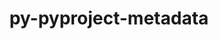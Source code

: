 ---
title: "py-pyproject-metadata"
layout: cache
categories: [package, develop]
meta: {"compilers": ["none"], "num_specs": 291, "num_specs_by_stack": {"data-vis-sdk": 10, "e4s": 50, "e4s-neoverse-v2": 30, "e4s-oneapi": 24, "e4s-rocm-external": 10, "hep": 13, "ml-darwin-aarch64-mps": 44, "ml-linux-aarch64-cpu": 50, "ml-linux-aarch64-cuda": 48, "ml-linux-x86_64-cpu": 50, "ml-linux-x86_64-cuda": 50, "ml-linux-x86_64-rocm": 39, "radiuss": 10, "root": 291, "tutorial": 10}, "oss": ["sequoia", "ubuntu18.04", "ubuntu20.04", "ubuntu22.04", "ubuntu24.04"], "platforms": ["darwin", "linux"], "stacks": ["data-vis-sdk", "e4s", "e4s-neoverse-v2", "e4s-oneapi", "e4s-rocm-external", "hep", "ml-darwin-aarch64-mps", "ml-linux-aarch64-cpu", "ml-linux-aarch64-cuda", "ml-linux-x86_64-cpu", "ml-linux-x86_64-cuda", "ml-linux-x86_64-rocm", "radiuss", "root", "tutorial"], "targets": ["aarch64", "neoverse_v2", "x86_64_v3"], "versions": ["0.7.1", "0.9.1"]}
spec_details: [{"compiler": "none", "hash": "24n4zqi56kbj3nzfc6rolxwhye2yg4vs", "os": "ubuntu24.04", "platform": "linux", "size": "-", "stacks": ["ml-linux-aarch64-cpu", "ml-linux-aarch64-cuda", "root"], "target": "aarch64", "variants": ["build_system=python_pip"], "versions": ["0.9.1"]}, {"compiler": "none", "hash": "25gs7stc7u6lkcsyz47l75fsziybh2zq", "os": "ubuntu22.04", "platform": "linux", "size": "-", "stacks": ["root", "tutorial"], "target": "x86_64_v3", "variants": ["build_system=python_pip"], "versions": ["0.7.1"]}, {"compiler": "none", "hash": "2a36jik7pniivvhuif7dwp3yykuksegx", "os": "sequoia", "platform": "darwin", "size": "-", "stacks": ["ml-darwin-aarch64-mps", "root"], "target": "aarch64", "variants": ["build_system=python_pip"], "versions": ["0.7.1"]}, {"compiler": "none", "hash": "2atk6oeqlg2bgvf753fj6qwldkd53s37", "os": "ubuntu22.04", "platform": "linux", "size": "-", "stacks": ["root", "tutorial"], "target": "x86_64_v3", "variants": ["build_system=python_pip"], "versions": ["0.9.1"]}, {"compiler": "none", "hash": "2b4lpsu2gmwnhclavly3oqauqq4zi2ge", "os": "ubuntu22.04", "platform": "linux", "size": "-", "stacks": ["e4s", "e4s-rocm-external", "root"], "target": "x86_64_v3", "variants": ["build_system=python_pip"], "versions": ["0.9.1"]}, {"compiler": "none", "hash": "2cf76kd4jirvzsotkzz3rqbpso27xrid", "os": "sequoia", "platform": "darwin", "size": "-", "stacks": ["ml-darwin-aarch64-mps", "root"], "target": "aarch64", "variants": ["build_system=python_pip"], "versions": ["0.9.1"]}, {"compiler": "none", "hash": "2e2jzhyhmtbp7gygkjlt7n5uj43loqr5", "os": "sequoia", "platform": "darwin", "size": "-", "stacks": ["ml-darwin-aarch64-mps", "root"], "target": "aarch64", "variants": ["build_system=python_pip"], "versions": ["0.9.1"]}, {"compiler": "none", "hash": "2id27vdrveyxttbtxnq4zkd3qchv3jno", "os": "ubuntu22.04", "platform": "linux", "size": "-", "stacks": ["e4s", "root"], "target": "x86_64_v3", "variants": ["build_system=python_pip"], "versions": ["0.7.1"]}, {"compiler": "none", "hash": "2lv4uaxwgbe3ikpo53kpmhn7fdig3o4c", "os": "ubuntu24.04", "platform": "linux", "size": "-", "stacks": ["ml-linux-x86_64-cpu", "ml-linux-x86_64-cuda", "ml-linux-x86_64-rocm", "root"], "target": "x86_64_v3", "variants": ["build_system=python_pip"], "versions": ["0.7.1"]}, {"compiler": "none", "hash": "2qfqigru2u63kspbb2outbvncjwxvpht", "os": "ubuntu20.04", "platform": "linux", "size": "-", "stacks": ["data-vis-sdk", "root"], "target": "x86_64_v3", "variants": ["build_system=python_pip"], "versions": ["0.9.1"]}, {"compiler": "none", "hash": "2soliif33mx4q5j6dwcj2dqqhuyytnac", "os": "ubuntu24.04", "platform": "linux", "size": "-", "stacks": ["ml-linux-x86_64-cpu", "ml-linux-x86_64-cuda", "root"], "target": "x86_64_v3", "variants": ["build_system=python_pip"], "versions": ["0.7.1"]}, {"compiler": "none", "hash": "2u7frnuhkyherdqco66bbnnfaq466h2o", "os": "ubuntu22.04", "platform": "linux", "size": "-", "stacks": ["e4s-oneapi", "root"], "target": "x86_64_v3", "variants": ["build_system=python_pip"], "versions": ["0.7.1"]}, {"compiler": "none", "hash": "2utjwtkqq7bmendrexmd33xaa46oqezn", "os": "ubuntu22.04", "platform": "linux", "size": "-", "stacks": ["hep", "root"], "target": "x86_64_v3", "variants": ["build_system=python_pip"], "versions": ["0.7.1"]}, {"compiler": "none", "hash": "2y5mvvk75mmujvistfvbbf3dar3pyw4t", "os": "ubuntu22.04", "platform": "linux", "size": "-", "stacks": ["e4s-neoverse-v2", "root"], "target": "neoverse_v2", "variants": ["build_system=python_pip"], "versions": ["0.9.1"]}, {"compiler": "none", "hash": "2zcfy2ipxyccwmcb2d6v4p2jrbduyweh", "os": "ubuntu22.04", "platform": "linux", "size": "-", "stacks": ["e4s-neoverse-v2", "root"], "target": "neoverse_v2", "variants": ["build_system=python_pip"], "versions": ["0.7.1"]}, {"compiler": "none", "hash": "3akfgu3hrqb2g7cwddbgx2un7y2d2k3p", "os": "ubuntu22.04", "platform": "linux", "size": "-", "stacks": ["e4s", "root"], "target": "x86_64_v3", "variants": ["build_system=python_pip"], "versions": ["0.7.1"]}, {"compiler": "none", "hash": "3gegghbutb7cngleb6v5btlo4fxm4jhw", "os": "sequoia", "platform": "darwin", "size": "-", "stacks": ["ml-darwin-aarch64-mps", "root"], "target": "aarch64", "variants": ["build_system=python_pip"], "versions": ["0.7.1"]}, {"compiler": "none", "hash": "3ih6dnsqb7adfobozijqnmflldamcye7", "os": "sequoia", "platform": "darwin", "size": "-", "stacks": ["ml-darwin-aarch64-mps", "root"], "target": "aarch64", "variants": ["build_system=python_pip"], "versions": ["0.9.1"]}, {"compiler": "none", "hash": "3xduhnkcs5denlba5dwexrmj35sc6aeg", "os": "ubuntu24.04", "platform": "linux", "size": "-", "stacks": ["ml-linux-x86_64-cpu", "ml-linux-x86_64-cuda", "root"], "target": "x86_64_v3", "variants": ["build_system=python_pip"], "versions": ["0.9.1"]}, {"compiler": "none", "hash": "3xliv54tu42ji6zx54tv3zvwslvqrw7m", "os": "ubuntu22.04", "platform": "linux", "size": "-", "stacks": ["e4s", "root"], "target": "x86_64_v3", "variants": ["build_system=python_pip"], "versions": ["0.7.1"]}, {"compiler": "none", "hash": "3y75bvzodl7tw5aly5nu2kutrdvyuksm", "os": "ubuntu22.04", "platform": "linux", "size": "-", "stacks": ["e4s", "root"], "target": "x86_64_v3", "variants": ["build_system=python_pip"], "versions": ["0.7.1"]}, {"compiler": "none", "hash": "3zdvldygvi5tg7nzd33vpfel6eqkn7b2", "os": "ubuntu24.04", "platform": "linux", "size": "-", "stacks": ["ml-linux-aarch64-cpu", "ml-linux-aarch64-cuda", "root"], "target": "aarch64", "variants": ["build_system=python_pip"], "versions": ["0.7.1"]}, {"compiler": "none", "hash": "4aw4eo2pfke47caxjeikiczmih2ijxlx", "os": "ubuntu20.04", "platform": "linux", "size": "-", "stacks": ["data-vis-sdk", "root"], "target": "x86_64_v3", "variants": ["build_system=python_pip"], "versions": ["0.7.1"]}, {"compiler": "none", "hash": "4ctjyl43a7uzbbka5qnkpebdxuahdfvw", "os": "ubuntu18.04", "platform": "linux", "size": "-", "stacks": ["radiuss", "root"], "target": "x86_64_v3", "variants": ["build_system=python_pip"], "versions": ["0.9.1"]}, {"compiler": "none", "hash": "4d66yhou52jqunofzopk7tf5buvtv45j", "os": "ubuntu22.04", "platform": "linux", "size": "-", "stacks": ["e4s", "root"], "target": "x86_64_v3", "variants": ["build_system=python_pip"], "versions": ["0.9.1"]}, {"compiler": "none", "hash": "4dbu4ipxhurgo5m4fj5l74khrl55cmn3", "os": "ubuntu24.04", "platform": "linux", "size": "-", "stacks": ["ml-linux-aarch64-cpu", "ml-linux-aarch64-cuda", "root"], "target": "aarch64", "variants": ["build_system=python_pip"], "versions": ["0.7.1"]}, {"compiler": "none", "hash": "4l6zwdobnslwk47nukd4t7j6ax4dkx5z", "os": "ubuntu24.04", "platform": "linux", "size": "-", "stacks": ["ml-linux-x86_64-cpu", "ml-linux-x86_64-cuda", "ml-linux-x86_64-rocm", "root"], "target": "x86_64_v3", "variants": ["build_system=python_pip"], "versions": ["0.9.1"]}, {"compiler": "none", "hash": "4o6tulgropjm2zrujruv2nugtinetexj", "os": "sequoia", "platform": "darwin", "size": "-", "stacks": ["ml-darwin-aarch64-mps", "root"], "target": "aarch64", "variants": ["build_system=python_pip"], "versions": ["0.7.1"]}, {"compiler": "none", "hash": "4x4kufstd5ldksu73tehxfjoaprhcapz", "os": "ubuntu20.04", "platform": "linux", "size": "-", "stacks": ["data-vis-sdk", "root"], "target": "x86_64_v3", "variants": ["build_system=python_pip"], "versions": ["0.9.1"]}, {"compiler": "none", "hash": "55q4mwwbxeq6lvfizt4jnnsh6ua7dkew", "os": "ubuntu18.04", "platform": "linux", "size": "-", "stacks": ["radiuss", "root"], "target": "x86_64_v3", "variants": ["build_system=python_pip"], "versions": ["0.7.1"]}, {"compiler": "none", "hash": "5bsid4lpa43mo5ppleeidkvjulm6wkvd", "os": "ubuntu24.04", "platform": "linux", "size": "-", "stacks": ["ml-linux-aarch64-cpu", "ml-linux-aarch64-cuda", "root"], "target": "aarch64", "variants": ["build_system=python_pip"], "versions": ["0.7.1"]}, {"compiler": "none", "hash": "5dk6acdaornpexmvslwedgcyridqm4ib", "os": "sequoia", "platform": "darwin", "size": "-", "stacks": ["ml-darwin-aarch64-mps", "root"], "target": "aarch64", "variants": ["build_system=python_pip"], "versions": ["0.7.1"]}, {"compiler": "none", "hash": "5f3ctl3optgghva6sc23zvaylhia6b44", "os": "ubuntu22.04", "platform": "linux", "size": "-", "stacks": ["e4s-neoverse-v2", "root"], "target": "neoverse_v2", "variants": ["build_system=python_pip"], "versions": ["0.9.1"]}, {"compiler": "none", "hash": "5ip3zxlcdpapfyol3z4lcdm7cuu4yo7o", "os": "ubuntu24.04", "platform": "linux", "size": "-", "stacks": ["ml-linux-aarch64-cpu", "ml-linux-aarch64-cuda", "root"], "target": "aarch64", "variants": ["build_system=python_pip"], "versions": ["0.9.1"]}, {"compiler": "none", "hash": "5lgdqalaujvtci5sm26m4uheixn3fm3w", "os": "sequoia", "platform": "darwin", "size": "-", "stacks": ["ml-darwin-aarch64-mps", "root"], "target": "aarch64", "variants": ["build_system=python_pip"], "versions": ["0.9.1"]}, {"compiler": "none", "hash": "5opoybhusvvk2jqb74wskiqf6ua34pfo", "os": "ubuntu24.04", "platform": "linux", "size": "-", "stacks": ["ml-linux-aarch64-cpu", "ml-linux-aarch64-cuda", "root"], "target": "aarch64", "variants": ["build_system=python_pip"], "versions": ["0.7.1"]}, {"compiler": "none", "hash": "5uxhhpdmerp2trvbvm6wmzcqk5gsom4t", "os": "sequoia", "platform": "darwin", "size": "-", "stacks": ["ml-darwin-aarch64-mps", "root"], "target": "aarch64", "variants": ["build_system=python_pip"], "versions": ["0.9.1"]}, {"compiler": "none", "hash": "5vikqu4nnswlm3y4gcz2n7xuzcyty3j4", "os": "ubuntu20.04", "platform": "linux", "size": "-", "stacks": ["data-vis-sdk", "root"], "target": "x86_64_v3", "variants": ["build_system=python_pip"], "versions": ["0.7.1"]}, {"compiler": "none", "hash": "667pcgrzszvguyodxml6nifxgfbqkcpl", "os": "ubuntu24.04", "platform": "linux", "size": "-", "stacks": ["ml-linux-x86_64-cpu", "ml-linux-x86_64-cuda", "root"], "target": "x86_64_v3", "variants": ["build_system=python_pip"], "versions": ["0.9.1"]}, {"compiler": "none", "hash": "676qufg6b4xkof6cvqmbhw7er7aagftg", "os": "ubuntu22.04", "platform": "linux", "size": "-", "stacks": ["e4s-oneapi", "root"], "target": "x86_64_v3", "variants": ["build_system=python_pip"], "versions": ["0.9.1"]}, {"compiler": "none", "hash": "6b77boh3vuvtxi3ifyri4r4qhnuypw6v", "os": "ubuntu22.04", "platform": "linux", "size": "-", "stacks": ["e4s-oneapi", "root"], "target": "x86_64_v3", "variants": ["build_system=python_pip"], "versions": ["0.9.1"]}, {"compiler": "none", "hash": "6g4whfmjnassfbgl6jvmvrtzp7m25tq7", "os": "ubuntu22.04", "platform": "linux", "size": "-", "stacks": ["hep", "root"], "target": "x86_64_v3", "variants": ["build_system=python_pip"], "versions": ["0.9.1"]}, {"compiler": "none", "hash": "6np43rvonm3tdme2iyohqia6wsa6gvfw", "os": "ubuntu20.04", "platform": "linux", "size": "-", "stacks": ["data-vis-sdk", "root"], "target": "x86_64_v3", "variants": ["build_system=python_pip"], "versions": ["0.7.1"]}, {"compiler": "none", "hash": "6oliiklehk32u6xfl5sq3rqqdw6nwb4y", "os": "ubuntu22.04", "platform": "linux", "size": "-", "stacks": ["e4s-oneapi", "root"], "target": "x86_64_v3", "variants": ["build_system=python_pip"], "versions": ["0.9.1"]}, {"compiler": "none", "hash": "6qhjhrohvlhrrbl4lt5jrqvpdaczbc5e", "os": "ubuntu22.04", "platform": "linux", "size": "-", "stacks": ["e4s-neoverse-v2", "root"], "target": "neoverse_v2", "variants": ["build_system=python_pip"], "versions": ["0.7.1"]}, {"compiler": "none", "hash": "6rsbgbbjztfwksfarkfylhkxmk3nk3td", "os": "ubuntu22.04", "platform": "linux", "size": "-", "stacks": ["root", "tutorial"], "target": "x86_64_v3", "variants": ["build_system=python_pip"], "versions": ["0.9.1"]}, {"compiler": "none", "hash": "6t6oqg4z32vomrs2zdzovy2g3qrbgmjv", "os": "sequoia", "platform": "darwin", "size": "-", "stacks": ["ml-darwin-aarch64-mps", "root"], "target": "aarch64", "variants": ["build_system=python_pip"], "versions": ["0.9.1"]}, {"compiler": "none", "hash": "74ztqojwxdsk5khxsyiidwi2lfzedvuy", "os": "ubuntu22.04", "platform": "linux", "size": "-", "stacks": ["e4s-neoverse-v2", "root"], "target": "neoverse_v2", "variants": ["build_system=python_pip"], "versions": ["0.9.1"]}, {"compiler": "none", "hash": "7amq4zv5lisrlacj342g32hsnjm7w5vu", "os": "ubuntu22.04", "platform": "linux", "size": "-", "stacks": ["e4s-oneapi", "root"], "target": "x86_64_v3", "variants": ["build_system=python_pip"], "versions": ["0.9.1"]}, {"compiler": "none", "hash": "7d2hfdel6s4cwwognr3yp6nqneaqqk2k", "os": "ubuntu24.04", "platform": "linux", "size": "-", "stacks": ["ml-linux-x86_64-cpu", "ml-linux-x86_64-cuda", "root"], "target": "x86_64_v3", "variants": ["build_system=python_pip"], "versions": ["0.7.1"]}, {"compiler": "none", "hash": "7mm3t4oium5igfbmnyy22jtc7hspf6gl", "os": "ubuntu22.04", "platform": "linux", "size": "-", "stacks": ["e4s-oneapi", "root"], "target": "x86_64_v3", "variants": ["build_system=python_pip"], "versions": ["0.7.1"]}, {"compiler": "none", "hash": "7qd2ymkn6mttmuhgsrgdt6chqcka7ff3", "os": "ubuntu22.04", "platform": "linux", "size": "-", "stacks": ["e4s", "root"], "target": "x86_64_v3", "variants": ["build_system=python_pip"], "versions": ["0.7.1"]}, {"compiler": "none", "hash": "7twxrsii7mcdlbb5kstrze7eeza56pd3", "os": "sequoia", "platform": "darwin", "size": "-", "stacks": ["ml-darwin-aarch64-mps", "root"], "target": "aarch64", "variants": ["build_system=python_pip"], "versions": ["0.9.1"]}, {"compiler": "none", "hash": "7wbcpnfcdav4kl3xbvdywkhh47ypmalq", "os": "sequoia", "platform": "darwin", "size": "-", "stacks": ["ml-darwin-aarch64-mps", "root"], "target": "aarch64", "variants": ["build_system=python_pip"], "versions": ["0.7.1"]}, {"compiler": "none", "hash": "7zejq6nyolalzslrpjkiy7575hb47azm", "os": "ubuntu22.04", "platform": "linux", "size": "-", "stacks": ["e4s-neoverse-v2", "root"], "target": "neoverse_v2", "variants": ["build_system=python_pip"], "versions": ["0.9.1"]}, {"compiler": "none", "hash": "a2nm54avxwsy3bohk7dh5zzncrr3axo4", "os": "sequoia", "platform": "darwin", "size": "-", "stacks": ["ml-darwin-aarch64-mps", "root"], "target": "aarch64", "variants": ["build_system=python_pip"], "versions": ["0.7.1"]}, {"compiler": "none", "hash": "ae63zvknr3itzk6f4jft4spxk26wumdx", "os": "ubuntu24.04", "platform": "linux", "size": "-", "stacks": ["ml-linux-x86_64-cpu", "ml-linux-x86_64-cuda", "ml-linux-x86_64-rocm", "root"], "target": "x86_64_v3", "variants": ["build_system=python_pip"], "versions": ["0.7.1"]}, {"compiler": "none", "hash": "ag56oeqrho54thio5dcrsrmfzj42tcwh", "os": "ubuntu22.04", "platform": "linux", "size": "-", "stacks": ["hep", "root"], "target": "x86_64_v3", "variants": ["build_system=python_pip"], "versions": ["0.9.1"]}, {"compiler": "none", "hash": "ag6mrr5ahzgckl5xilrnaegctzlh5i54", "os": "ubuntu22.04", "platform": "linux", "size": "-", "stacks": ["e4s", "root"], "target": "x86_64_v3", "variants": ["build_system=python_pip"], "versions": ["0.9.1"]}, {"compiler": "none", "hash": "ai7vfz4why46qhhlzezwobxmdx7bmgq4", "os": "ubuntu24.04", "platform": "linux", "size": "-", "stacks": ["ml-linux-aarch64-cpu", "ml-linux-aarch64-cuda", "root"], "target": "aarch64", "variants": ["build_system=python_pip"], "versions": ["0.9.1"]}, {"compiler": "none", "hash": "an42pehxqhu2tg6phnawe6sn3xsa46k2", "os": "ubuntu24.04", "platform": "linux", "size": "-", "stacks": ["ml-linux-x86_64-cpu", "ml-linux-x86_64-cuda", "ml-linux-x86_64-rocm", "root"], "target": "x86_64_v3", "variants": ["build_system=python_pip"], "versions": ["0.9.1"]}, {"compiler": "none", "hash": "bcnnxxzdwgbt2fkpx7ydg3w54elua4ag", "os": "ubuntu22.04", "platform": "linux", "size": "-", "stacks": ["e4s", "e4s-rocm-external", "root"], "target": "x86_64_v3", "variants": ["build_system=python_pip"], "versions": ["0.7.1"]}, {"compiler": "none", "hash": "bddy7xknfx2obqulprvfpmltehplnqgw", "os": "ubuntu22.04", "platform": "linux", "size": "-", "stacks": ["e4s-oneapi", "root"], "target": "x86_64_v3", "variants": ["build_system=python_pip"], "versions": ["0.7.1"]}, {"compiler": "none", "hash": "bedvlxk76ewqugnblbklp3p7ygz2i2uh", "os": "ubuntu22.04", "platform": "linux", "size": "-", "stacks": ["e4s-oneapi", "root"], "target": "x86_64_v3", "variants": ["build_system=python_pip"], "versions": ["0.9.1"]}, {"compiler": "none", "hash": "bijxkcoy6qtpkt3uxa764wsszxhmytpx", "os": "ubuntu22.04", "platform": "linux", "size": "-", "stacks": ["root", "tutorial"], "target": "x86_64_v3", "variants": ["build_system=python_pip"], "versions": ["0.9.1"]}, {"compiler": "none", "hash": "bnyofwwqyyiabj4glx6mbmof65yvw4wb", "os": "ubuntu22.04", "platform": "linux", "size": "-", "stacks": ["e4s-oneapi", "root"], "target": "x86_64_v3", "variants": ["build_system=python_pip"], "versions": ["0.9.1"]}, {"compiler": "none", "hash": "bpr4sb5ft2fobpowmlg47zvbrbco3bp7", "os": "sequoia", "platform": "darwin", "size": "-", "stacks": ["ml-darwin-aarch64-mps", "root"], "target": "aarch64", "variants": ["build_system=python_pip"], "versions": ["0.9.1"]}, {"compiler": "none", "hash": "but7p2s25h5zlbwmzxmy7afzrl524ntz", "os": "ubuntu24.04", "platform": "linux", "size": "-", "stacks": ["ml-linux-x86_64-cpu", "ml-linux-x86_64-cuda", "ml-linux-x86_64-rocm", "root"], "target": "x86_64_v3", "variants": ["build_system=python_pip"], "versions": ["0.9.1"]}, {"compiler": "none", "hash": "bz2ebxl2gp7q4smpdirlfjhf3s65e732", "os": "ubuntu24.04", "platform": "linux", "size": "-", "stacks": ["ml-linux-x86_64-cpu", "ml-linux-x86_64-cuda", "ml-linux-x86_64-rocm", "root"], "target": "x86_64_v3", "variants": ["build_system=python_pip"], "versions": ["0.9.1"]}, {"compiler": "none", "hash": "c3vdph7kn4vvwecuominet3m27fzqhgb", "os": "ubuntu22.04", "platform": "linux", "size": "-", "stacks": ["hep", "root"], "target": "x86_64_v3", "variants": ["build_system=python_pip"], "versions": ["0.7.1"]}, {"compiler": "none", "hash": "ceql52ftweisaoeekbit7jgjsa6m5hdi", "os": "ubuntu22.04", "platform": "linux", "size": "-", "stacks": ["e4s-oneapi", "root"], "target": "x86_64_v3", "variants": ["build_system=python_pip"], "versions": ["0.7.1"]}, {"compiler": "none", "hash": "cgnw66q4jeo2mwi7grptqzm5p5uo75bv", "os": "ubuntu24.04", "platform": "linux", "size": "-", "stacks": ["ml-linux-x86_64-cpu", "ml-linux-x86_64-cuda", "root"], "target": "x86_64_v3", "variants": ["build_system=python_pip"], "versions": ["0.9.1"]}, {"compiler": "none", "hash": "cigtvmdzwl3umqvatovvpoqkcnkwmafk", "os": "ubuntu22.04", "platform": "linux", "size": "-", "stacks": ["e4s", "root"], "target": "x86_64_v3", "variants": ["build_system=python_pip"], "versions": ["0.9.1"]}, {"compiler": "none", "hash": "cik4ql73x2srbosggyep4ippynxqrau5", "os": "ubuntu22.04", "platform": "linux", "size": "-", "stacks": ["e4s-neoverse-v2", "root"], "target": "neoverse_v2", "variants": ["build_system=python_pip"], "versions": ["0.7.1"]}, {"compiler": "none", "hash": "cldbhlibjqam4jv3stubxw3ya3ldssz3", "os": "ubuntu24.04", "platform": "linux", "size": "-", "stacks": ["ml-linux-aarch64-cpu", "ml-linux-aarch64-cuda", "root"], "target": "aarch64", "variants": ["build_system=python_pip"], "versions": ["0.7.1"]}, {"compiler": "none", "hash": "crlnll5jot52ovgmw7xybvpkz2j3iqak", "os": "ubuntu22.04", "platform": "linux", "size": "-", "stacks": ["e4s", "root"], "target": "x86_64_v3", "variants": ["build_system=python_pip"], "versions": ["0.9.1"]}, {"compiler": "none", "hash": "cycr3ycxia3hjj544esdjlxpzg5oj74v", "os": "ubuntu24.04", "platform": "linux", "size": "-", "stacks": ["ml-linux-x86_64-rocm", "root"], "target": "x86_64_v3", "variants": ["build_system=python_pip"], "versions": ["0.7.1"]}, {"compiler": "none", "hash": "d3k7l3o4ong25ftahjg3aiotlxdh2rl2", "os": "sequoia", "platform": "darwin", "size": "-", "stacks": ["ml-darwin-aarch64-mps", "root"], "target": "aarch64", "variants": ["build_system=python_pip"], "versions": ["0.9.1"]}, {"compiler": "none", "hash": "d7dhlswrd5wkfrc2jrfm5r3eqbrlpdcw", "os": "ubuntu22.04", "platform": "linux", "size": "-", "stacks": ["e4s", "root"], "target": "x86_64_v3", "variants": ["build_system=python_pip"], "versions": ["0.7.1"]}, {"compiler": "none", "hash": "ddhcce2mfnpotsw74pz6k6ruotxmohnd", "os": "ubuntu24.04", "platform": "linux", "size": "-", "stacks": ["ml-linux-aarch64-cpu", "ml-linux-aarch64-cuda", "root"], "target": "aarch64", "variants": ["build_system=python_pip"], "versions": ["0.9.1"]}, {"compiler": "none", "hash": "depwzp2mhwutiydlzrf65r6odwyaqflb", "os": "ubuntu24.04", "platform": "linux", "size": "-", "stacks": ["ml-linux-aarch64-cpu", "ml-linux-aarch64-cuda", "root"], "target": "aarch64", "variants": ["build_system=python_pip"], "versions": ["0.9.1"]}, {"compiler": "none", "hash": "derzmggalq2jhrqrbnymm3imx4eu5s73", "os": "ubuntu22.04", "platform": "linux", "size": "-", "stacks": ["hep", "root"], "target": "x86_64_v3", "variants": ["build_system=python_pip"], "versions": ["0.9.1"]}, {"compiler": "none", "hash": "dgxi6ziwcw2ifaxiw7garnqsmpl4fxfb", "os": "ubuntu20.04", "platform": "linux", "size": "-", "stacks": ["data-vis-sdk", "root"], "target": "x86_64_v3", "variants": ["build_system=python_pip"], "versions": ["0.7.1"]}, {"compiler": "none", "hash": "dlg2zpfercyn4rjklquyp7ouuzqd5b4w", "os": "ubuntu24.04", "platform": "linux", "size": "-", "stacks": ["ml-linux-x86_64-cpu", "ml-linux-x86_64-cuda", "ml-linux-x86_64-rocm", "root"], "target": "x86_64_v3", "variants": ["build_system=python_pip"], "versions": ["0.7.1"]}, {"compiler": "none", "hash": "dok6lzruoxjcwrudcr335fqkmigo5s4w", "os": "sequoia", "platform": "darwin", "size": "-", "stacks": ["ml-darwin-aarch64-mps", "root"], "target": "aarch64", "variants": ["build_system=python_pip"], "versions": ["0.7.1"]}, {"compiler": "none", "hash": "doqfu47kbulkjfdn42qzzdh7r7a67kee", "os": "ubuntu22.04", "platform": "linux", "size": "-", "stacks": ["e4s", "root"], "target": "x86_64_v3", "variants": ["build_system=python_pip"], "versions": ["0.7.1"]}, {"compiler": "none", "hash": "dpbu3jyybyx7zfadhlwephlgvms4bk55", "os": "ubuntu24.04", "platform": "linux", "size": "-", "stacks": ["ml-linux-x86_64-cpu", "ml-linux-x86_64-cuda", "ml-linux-x86_64-rocm", "root"], "target": "x86_64_v3", "variants": ["build_system=python_pip"], "versions": ["0.7.1"]}, {"compiler": "none", "hash": "dvvwedaaxoykajjn3sdlu7y7xm4zlspv", "os": "ubuntu22.04", "platform": "linux", "size": "-", "stacks": ["e4s-oneapi", "root"], "target": "x86_64_v3", "variants": ["build_system=python_pip"], "versions": ["0.9.1"]}, {"compiler": "none", "hash": "dwxkjmp4dsysemjcnytflgdb6y4jgd26", "os": "ubuntu22.04", "platform": "linux", "size": "-", "stacks": ["e4s-oneapi", "root"], "target": "x86_64_v3", "variants": ["build_system=python_pip"], "versions": ["0.9.1"]}, {"compiler": "none", "hash": "dxgxsi2d7ogywp3lnfas3bctk46rnyqh", "os": "ubuntu24.04", "platform": "linux", "size": "-", "stacks": ["ml-linux-aarch64-cpu", "ml-linux-aarch64-cuda", "root"], "target": "aarch64", "variants": ["build_system=python_pip"], "versions": ["0.7.1"]}, {"compiler": "none", "hash": "dyutaev4t7uv7rz6sj3pectyoyefnmmo", "os": "ubuntu24.04", "platform": "linux", "size": "-", "stacks": ["ml-linux-aarch64-cpu", "ml-linux-aarch64-cuda", "root"], "target": "aarch64", "variants": ["build_system=python_pip"], "versions": ["0.7.1"]}, {"compiler": "none", "hash": "e4mqghpku5ahna27nqpwzzmwuwieiubm", "os": "ubuntu22.04", "platform": "linux", "size": "-", "stacks": ["e4s-neoverse-v2", "root"], "target": "neoverse_v2", "variants": ["build_system=python_pip"], "versions": ["0.9.1"]}, {"compiler": "none", "hash": "eepvwidizsde2obkw5yiixlvk3ulx5iz", "os": "ubuntu22.04", "platform": "linux", "size": "-", "stacks": ["root", "tutorial"], "target": "x86_64_v3", "variants": ["build_system=python_pip"], "versions": ["0.7.1"]}, {"compiler": "none", "hash": "eer27x2gyhkwo36jusxgtc4hdeaemfak", "os": "ubuntu22.04", "platform": "linux", "size": "-", "stacks": ["e4s", "root"], "target": "x86_64_v3", "variants": ["build_system=python_pip"], "versions": ["0.7.1"]}, {"compiler": "none", "hash": "egbgfiuuqze7edohchzq5reargh6lghd", "os": "ubuntu24.04", "platform": "linux", "size": "-", "stacks": ["ml-linux-aarch64-cpu", "ml-linux-aarch64-cuda", "root"], "target": "aarch64", "variants": ["build_system=python_pip"], "versions": ["0.9.1"]}, {"compiler": "none", "hash": "ejwo3wzk4sbosw7gzp2cwskb6jvxnig5", "os": "ubuntu22.04", "platform": "linux", "size": "-", "stacks": ["e4s", "root"], "target": "x86_64_v3", "variants": ["build_system=python_pip"], "versions": ["0.9.1"]}, {"compiler": "none", "hash": "emsdcvmut4jczcf3d6l6e3oon2g65sez", "os": "ubuntu22.04", "platform": "linux", "size": "-", "stacks": ["e4s-neoverse-v2", "root"], "target": "neoverse_v2", "variants": ["build_system=python_pip"], "versions": ["0.9.1"]}, {"compiler": "none", "hash": "epl3rb5hnbcicridvsmmaidqjqg5auoi", "os": "ubuntu22.04", "platform": "linux", "size": "-", "stacks": ["e4s", "e4s-rocm-external", "root"], "target": "x86_64_v3", "variants": ["build_system=python_pip"], "versions": ["0.9.1"]}, {"compiler": "none", "hash": "eyvwpunqg4kfpqclgztp2ni7k47qhowq", "os": "ubuntu22.04", "platform": "linux", "size": "-", "stacks": ["e4s", "root"], "target": "x86_64_v3", "variants": ["build_system=python_pip"], "versions": ["0.9.1"]}, {"compiler": "none", "hash": "f2mq5mhi2if3l4do7z7xdfzspplg4nql", "os": "ubuntu22.04", "platform": "linux", "size": "-", "stacks": ["e4s-neoverse-v2", "root"], "target": "neoverse_v2", "variants": ["build_system=python_pip"], "versions": ["0.9.1"]}, {"compiler": "none", "hash": "f46kuzk2njrxloyipoy624pkfrgzuioy", "os": "ubuntu24.04", "platform": "linux", "size": "-", "stacks": ["ml-linux-x86_64-cpu", "ml-linux-x86_64-cuda", "ml-linux-x86_64-rocm", "root"], "target": "x86_64_v3", "variants": ["build_system=python_pip"], "versions": ["0.9.1"]}, {"compiler": "none", "hash": "f63a5ws46ppusvicbaxejys7tqchluhx", "os": "ubuntu24.04", "platform": "linux", "size": "-", "stacks": ["ml-linux-aarch64-cpu", "ml-linux-aarch64-cuda", "root"], "target": "aarch64", "variants": ["build_system=python_pip"], "versions": ["0.9.1"]}, {"compiler": "none", "hash": "fbyxfwv7wp4f7dmx4wttumlv2twsjzf4", "os": "ubuntu24.04", "platform": "linux", "size": "-", "stacks": ["ml-linux-aarch64-cpu", "ml-linux-aarch64-cuda", "root"], "target": "aarch64", "variants": ["build_system=python_pip"], "versions": ["0.7.1"]}, {"compiler": "none", "hash": "fhbk22xtcko75iirk527hhmb2y6ufdap", "os": "ubuntu18.04", "platform": "linux", "size": "-", "stacks": ["radiuss", "root"], "target": "x86_64_v3", "variants": ["build_system=python_pip"], "versions": ["0.7.1"]}, {"compiler": "none", "hash": "fmidejqqo3ertbqwhqmkoj55ja5uqpis", "os": "ubuntu22.04", "platform": "linux", "size": "-", "stacks": ["e4s-neoverse-v2", "root"], "target": "neoverse_v2", "variants": ["build_system=python_pip"], "versions": ["0.9.1"]}, {"compiler": "none", "hash": "fswcwnsywfri3j3dabc2rb2eeat26oep", "os": "ubuntu22.04", "platform": "linux", "size": "-", "stacks": ["hep", "root"], "target": "x86_64_v3", "variants": ["build_system=python_pip"], "versions": ["0.7.1"]}, {"compiler": "none", "hash": "gdcytwxrqsf2ffkw3b3r3zzfgqwqwll3", "os": "sequoia", "platform": "darwin", "size": "-", "stacks": ["ml-darwin-aarch64-mps", "root"], "target": "aarch64", "variants": ["build_system=python_pip"], "versions": ["0.9.1"]}, {"compiler": "none", "hash": "gibpgneqieemxeeq2p3a2hi36ogfxhdf", "os": "ubuntu24.04", "platform": "linux", "size": "-", "stacks": ["ml-linux-x86_64-cpu", "ml-linux-x86_64-cuda", "root"], "target": "x86_64_v3", "variants": ["build_system=python_pip"], "versions": ["0.9.1"]}, {"compiler": "none", "hash": "givnatuezrjkbzt6l2rnjd7odl4efsao", "os": "ubuntu22.04", "platform": "linux", "size": "-", "stacks": ["e4s", "root"], "target": "x86_64_v3", "variants": ["build_system=python_pip"], "versions": ["0.7.1"]}, {"compiler": "none", "hash": "gj7dos5fejg7k422s272tzn4twa3og27", "os": "sequoia", "platform": "darwin", "size": "-", "stacks": ["ml-darwin-aarch64-mps", "root"], "target": "aarch64", "variants": ["build_system=python_pip"], "versions": ["0.9.1"]}, {"compiler": "none", "hash": "gpzvmag4ajroihsbijakiijudfsos6ok", "os": "ubuntu22.04", "platform": "linux", "size": "-", "stacks": ["e4s", "e4s-rocm-external", "root"], "target": "x86_64_v3", "variants": ["build_system=python_pip"], "versions": ["0.9.1"]}, {"compiler": "none", "hash": "hbw5isvt3m4eeso5ffesh2jksuvyuhl7", "os": "sequoia", "platform": "darwin", "size": "-", "stacks": ["ml-darwin-aarch64-mps", "root"], "target": "aarch64", "variants": ["build_system=python_pip"], "versions": ["0.9.1"]}, {"compiler": "none", "hash": "hdsf2ruqq5rsaw6a7eraejnenexyhknm", "os": "ubuntu24.04", "platform": "linux", "size": "-", "stacks": ["ml-linux-aarch64-cpu", "ml-linux-aarch64-cuda", "root"], "target": "aarch64", "variants": ["build_system=python_pip"], "versions": ["0.9.1"]}, {"compiler": "none", "hash": "hkusi5mxhz4mpmlox4i63udr4keza7k5", "os": "ubuntu22.04", "platform": "linux", "size": "-", "stacks": ["e4s", "root"], "target": "x86_64_v3", "variants": ["build_system=python_pip"], "versions": ["0.7.1"]}, {"compiler": "none", "hash": "hlvktjspirt3wuwi4i7nqd625iqjjvc5", "os": "ubuntu24.04", "platform": "linux", "size": "-", "stacks": ["ml-linux-x86_64-cpu", "ml-linux-x86_64-cuda", "ml-linux-x86_64-rocm", "root"], "target": "x86_64_v3", "variants": ["build_system=python_pip"], "versions": ["0.7.1"]}, {"compiler": "none", "hash": "hn7xabrft5mpilo4p5ote75j5wzn4enj", "os": "sequoia", "platform": "darwin", "size": "-", "stacks": ["ml-darwin-aarch64-mps", "root"], "target": "aarch64", "variants": ["build_system=python_pip"], "versions": ["0.7.1"]}, {"compiler": "none", "hash": "hprspdypx7qzxxgmhvbdtckc7ypnlqvx", "os": "ubuntu22.04", "platform": "linux", "size": "-", "stacks": ["e4s", "e4s-rocm-external", "root"], "target": "x86_64_v3", "variants": ["build_system=python_pip"], "versions": ["0.7.1"]}, {"compiler": "none", "hash": "hvbqtol5dqdkiypajvlepxjnwinpbqen", "os": "ubuntu22.04", "platform": "linux", "size": "-", "stacks": ["e4s-neoverse-v2", "root"], "target": "neoverse_v2", "variants": ["build_system=python_pip"], "versions": ["0.7.1"]}, {"compiler": "none", "hash": "hvxfcqbfqllwfbjoz24jmcyny7x5wfxu", "os": "ubuntu22.04", "platform": "linux", "size": "-", "stacks": ["e4s-oneapi", "root"], "target": "x86_64_v3", "variants": ["build_system=python_pip"], "versions": ["0.9.1"]}, {"compiler": "none", "hash": "i7bqdngz7kfbrwwwt7aavytybw6nbrxo", "os": "ubuntu24.04", "platform": "linux", "size": "-", "stacks": ["ml-linux-x86_64-cpu", "ml-linux-x86_64-cuda", "root"], "target": "x86_64_v3", "variants": ["build_system=python_pip"], "versions": ["0.9.1"]}, {"compiler": "none", "hash": "ihuuglds5tsrjn2tmabnvya2uonsxq3j", "os": "sequoia", "platform": "darwin", "size": "-", "stacks": ["ml-darwin-aarch64-mps", "root"], "target": "aarch64", "variants": ["build_system=python_pip"], "versions": ["0.7.1"]}, {"compiler": "none", "hash": "ik6wgxew6n3axsdwmky5fti4g6znkvyz", "os": "ubuntu24.04", "platform": "linux", "size": "-", "stacks": ["ml-linux-x86_64-cpu", "ml-linux-x86_64-cuda", "ml-linux-x86_64-rocm", "root"], "target": "x86_64_v3", "variants": ["build_system=python_pip"], "versions": ["0.9.1"]}, {"compiler": "none", "hash": "ikq6jkifa63woluzra43c25uc3hsebnc", "os": "ubuntu22.04", "platform": "linux", "size": "-", "stacks": ["e4s-neoverse-v2", "root"], "target": "neoverse_v2", "variants": ["build_system=python_pip"], "versions": ["0.9.1"]}, {"compiler": "none", "hash": "ildmevgprwwj46arjifniai7sfz6qy5u", "os": "ubuntu22.04", "platform": "linux", "size": "-", "stacks": ["e4s-oneapi", "root"], "target": "x86_64_v3", "variants": ["build_system=python_pip"], "versions": ["0.9.1"]}, {"compiler": "none", "hash": "io5dhew3e3tmfytvoorbisgdamkiivw7", "os": "ubuntu24.04", "platform": "linux", "size": "-", "stacks": ["ml-linux-aarch64-cpu", "ml-linux-aarch64-cuda", "root"], "target": "aarch64", "variants": ["build_system=python_pip"], "versions": ["0.9.1"]}, {"compiler": "none", "hash": "iogq5rrkytnq3dpiykmovuyvkqaiqvzp", "os": "ubuntu24.04", "platform": "linux", "size": "-", "stacks": ["ml-linux-aarch64-cpu", "ml-linux-aarch64-cuda", "root"], "target": "aarch64", "variants": ["build_system=python_pip"], "versions": ["0.9.1"]}, {"compiler": "none", "hash": "ip4q24n2iammzk6vyxxcn5busc7dnmzj", "os": "ubuntu22.04", "platform": "linux", "size": "-", "stacks": ["e4s-oneapi", "root"], "target": "x86_64_v3", "variants": ["build_system=python_pip"], "versions": ["0.7.1"]}, {"compiler": "none", "hash": "irfl3te7gx72hudxqfoxi5wrbeneyzps", "os": "ubuntu24.04", "platform": "linux", "size": "-", "stacks": ["ml-linux-x86_64-cpu", "ml-linux-x86_64-cuda", "ml-linux-x86_64-rocm", "root"], "target": "x86_64_v3", "variants": ["build_system=python_pip"], "versions": ["0.7.1"]}, {"compiler": "none", "hash": "iuji2dukfadidl2zdzy5z4m6mv522a6y", "os": "ubuntu22.04", "platform": "linux", "size": "-", "stacks": ["e4s-neoverse-v2", "root"], "target": "neoverse_v2", "variants": ["build_system=python_pip"], "versions": ["0.9.1"]}, {"compiler": "none", "hash": "j3tzhj2inxwsmk57v7gnu7lkopytoneb", "os": "ubuntu24.04", "platform": "linux", "size": "-", "stacks": ["ml-linux-x86_64-cpu", "ml-linux-x86_64-cuda", "ml-linux-x86_64-rocm", "root"], "target": "x86_64_v3", "variants": ["build_system=python_pip"], "versions": ["0.7.1"]}, {"compiler": "none", "hash": "j522zxpmjssqe5ohawswy4xoj5g6ocqc", "os": "ubuntu22.04", "platform": "linux", "size": "-", "stacks": ["e4s-oneapi", "root"], "target": "x86_64_v3", "variants": ["build_system=python_pip"], "versions": ["0.9.1"]}, {"compiler": "none", "hash": "j6lctja6xa6pdaokulo6774jy2owpoqu", "os": "sequoia", "platform": "darwin", "size": "-", "stacks": ["ml-darwin-aarch64-mps", "root"], "target": "aarch64", "variants": ["build_system=python_pip"], "versions": ["0.7.1"]}, {"compiler": "none", "hash": "j7o2ydvtkh6nyn6vm6atzut2uzrxex2o", "os": "ubuntu24.04", "platform": "linux", "size": "-", "stacks": ["ml-linux-x86_64-cpu", "ml-linux-x86_64-cuda", "ml-linux-x86_64-rocm", "root"], "target": "x86_64_v3", "variants": ["build_system=python_pip"], "versions": ["0.9.1"]}, {"compiler": "none", "hash": "jbg6dp2leqpzt53igpwrfwz47oml5pcn", "os": "ubuntu24.04", "platform": "linux", "size": "-", "stacks": ["ml-linux-x86_64-cpu", "ml-linux-x86_64-cuda", "ml-linux-x86_64-rocm", "root"], "target": "x86_64_v3", "variants": ["build_system=python_pip"], "versions": ["0.9.1"]}, {"compiler": "none", "hash": "jjqfe7epgmi2htthdgynowzolvbtlnqa", "os": "ubuntu24.04", "platform": "linux", "size": "-", "stacks": ["ml-linux-x86_64-cpu", "ml-linux-x86_64-cuda", "root"], "target": "x86_64_v3", "variants": ["build_system=python_pip"], "versions": ["0.9.1"]}, {"compiler": "none", "hash": "jqm33pdufzti7zs4qdyamyrhhobqdssn", "os": "ubuntu24.04", "platform": "linux", "size": "-", "stacks": ["ml-linux-aarch64-cpu", "ml-linux-aarch64-cuda", "root"], "target": "aarch64", "variants": ["build_system=python_pip"], "versions": ["0.7.1"]}, {"compiler": "none", "hash": "jrpdkwsr3ypcm3243scqtyfxqeyrmkyz", "os": "ubuntu20.04", "platform": "linux", "size": "-", "stacks": ["data-vis-sdk", "root"], "target": "x86_64_v3", "variants": ["build_system=python_pip"], "versions": ["0.9.1"]}, {"compiler": "none", "hash": "jw5daergnsuuw4e4sxvwqd7jam3y73gs", "os": "ubuntu22.04", "platform": "linux", "size": "-", "stacks": ["e4s-oneapi", "root"], "target": "x86_64_v3", "variants": ["build_system=python_pip"], "versions": ["0.7.1"]}, {"compiler": "none", "hash": "jx5lvqslvftzbjlg2tw5dc6bqpvvcz4b", "os": "ubuntu24.04", "platform": "linux", "size": "-", "stacks": ["ml-linux-x86_64-cpu", "ml-linux-x86_64-cuda", "ml-linux-x86_64-rocm", "root"], "target": "x86_64_v3", "variants": ["build_system=python_pip"], "versions": ["0.7.1"]}, {"compiler": "none", "hash": "k5uv3knawbjyotpkwtr77ueycpx762e5", "os": "ubuntu24.04", "platform": "linux", "size": "-", "stacks": ["ml-linux-x86_64-cpu", "ml-linux-x86_64-cuda", "ml-linux-x86_64-rocm", "root"], "target": "x86_64_v3", "variants": ["build_system=python_pip"], "versions": ["0.7.1"]}, {"compiler": "none", "hash": "kmxoqw5x6ip3kfio2d5omk7dispuxqg5", "os": "ubuntu24.04", "platform": "linux", "size": "-", "stacks": ["ml-linux-aarch64-cpu", "ml-linux-aarch64-cuda", "root"], "target": "aarch64", "variants": ["build_system=python_pip"], "versions": ["0.7.1"]}, {"compiler": "none", "hash": "kngyh4fr5eh353vbs5y5lx3r7ooe2trd", "os": "ubuntu22.04", "platform": "linux", "size": "-", "stacks": ["e4s", "root"], "target": "x86_64_v3", "variants": ["build_system=python_pip"], "versions": ["0.9.1"]}, {"compiler": "none", "hash": "ksoyg65gczyvr7yoorn32jtonnm3zdx7", "os": "ubuntu22.04", "platform": "linux", "size": "-", "stacks": ["e4s", "root"], "target": "x86_64_v3", "variants": ["build_system=python_pip"], "versions": ["0.9.1"]}, {"compiler": "none", "hash": "ktw57vsryb7baatalqhlfudqgoxo6gxw", "os": "ubuntu24.04", "platform": "linux", "size": "-", "stacks": ["ml-linux-aarch64-cpu", "ml-linux-aarch64-cuda", "root"], "target": "aarch64", "variants": ["build_system=python_pip"], "versions": ["0.9.1"]}, {"compiler": "none", "hash": "kxknd5qj3obtgwhhqpwhxkgnotoju6rj", "os": "ubuntu22.04", "platform": "linux", "size": "-", "stacks": ["e4s-oneapi", "root"], "target": "x86_64_v3", "variants": ["build_system=python_pip"], "versions": ["0.7.1"]}, {"compiler": "none", "hash": "kys4hh3nl5czgw4eflvllxogdzmnnfgs", "os": "ubuntu22.04", "platform": "linux", "size": "-", "stacks": ["e4s-oneapi", "root"], "target": "x86_64_v3", "variants": ["build_system=python_pip"], "versions": ["0.7.1"]}, {"compiler": "none", "hash": "kzetkrdivtcdhkawc75fubph65jdlvx5", "os": "ubuntu24.04", "platform": "linux", "size": "-", "stacks": ["ml-linux-aarch64-cpu", "ml-linux-aarch64-cuda", "root"], "target": "aarch64", "variants": ["build_system=python_pip"], "versions": ["0.7.1"]}, {"compiler": "none", "hash": "l2hacgjvggu25xh5vco2hop5pvcssvhv", "os": "sequoia", "platform": "darwin", "size": "-", "stacks": ["ml-darwin-aarch64-mps", "root"], "target": "aarch64", "variants": ["build_system=python_pip"], "versions": ["0.7.1"]}, {"compiler": "none", "hash": "l3i26s4iu424nct5hgattn2kobz3rges", "os": "ubuntu22.04", "platform": "linux", "size": "-", "stacks": ["e4s-neoverse-v2", "root"], "target": "neoverse_v2", "variants": ["build_system=python_pip"], "versions": ["0.9.1"]}, {"compiler": "none", "hash": "l5rmu4fixwnmxln3bvi5op22sap3wwrg", "os": "ubuntu22.04", "platform": "linux", "size": "-", "stacks": ["e4s", "root"], "target": "x86_64_v3", "variants": ["build_system=python_pip"], "versions": ["0.9.1"]}, {"compiler": "none", "hash": "la77gqvuqcerpzerzlu7wmtsnmx65uc5", "os": "ubuntu24.04", "platform": "linux", "size": "-", "stacks": ["ml-linux-x86_64-cpu", "ml-linux-x86_64-cuda", "ml-linux-x86_64-rocm", "root"], "target": "x86_64_v3", "variants": ["build_system=python_pip"], "versions": ["0.9.1"]}, {"compiler": "none", "hash": "lawljgmbjyvrzcliqpaomiq5zsxuxqvw", "os": "ubuntu22.04", "platform": "linux", "size": "-", "stacks": ["e4s", "root"], "target": "x86_64_v3", "variants": ["build_system=python_pip"], "versions": ["0.7.1"]}, {"compiler": "none", "hash": "ldche3uv2r3anl6lrp3kfe5cdcnhi6ib", "os": "ubuntu24.04", "platform": "linux", "size": "-", "stacks": ["ml-linux-aarch64-cpu", "ml-linux-aarch64-cuda", "root"], "target": "aarch64", "variants": ["build_system=python_pip"], "versions": ["0.9.1"]}, {"compiler": "none", "hash": "lfjqgfdadz5azcqr26nznbrbkdvtriug", "os": "sequoia", "platform": "darwin", "size": "-", "stacks": ["ml-darwin-aarch64-mps", "root"], "target": "aarch64", "variants": ["build_system=python_pip"], "versions": ["0.9.1"]}, {"compiler": "none", "hash": "lobhk2jbm4paqhc7ykusg3e6ntcsgx2y", "os": "ubuntu24.04", "platform": "linux", "size": "-", "stacks": ["ml-linux-aarch64-cpu", "ml-linux-aarch64-cuda", "root"], "target": "aarch64", "variants": ["build_system=python_pip"], "versions": ["0.9.1"]}, {"compiler": "none", "hash": "lzjmbkcy4o5l7cuby5bqx4q7szfm6xoh", "os": "ubuntu20.04", "platform": "linux", "size": "-", "stacks": ["data-vis-sdk", "root"], "target": "x86_64_v3", "variants": ["build_system=python_pip"], "versions": ["0.9.1"]}, {"compiler": "none", "hash": "m3pnnvxhpl3bskv4ngu7o43hd4wx4v7x", "os": "ubuntu22.04", "platform": "linux", "size": "-", "stacks": ["e4s", "root"], "target": "x86_64_v3", "variants": ["build_system=python_pip"], "versions": ["0.7.1"]}, {"compiler": "none", "hash": "mb4uj2kmb5jkn2jh2nujanewtwmkbagt", "os": "ubuntu22.04", "platform": "linux", "size": "-", "stacks": ["e4s-neoverse-v2", "root"], "target": "neoverse_v2", "variants": ["build_system=python_pip"], "versions": ["0.7.1"]}, {"compiler": "none", "hash": "mbvp3ini62opcqjer35gx7w256mjnzsy", "os": "ubuntu24.04", "platform": "linux", "size": "-", "stacks": ["ml-linux-aarch64-cpu", "ml-linux-aarch64-cuda", "root"], "target": "aarch64", "variants": ["build_system=python_pip"], "versions": ["0.7.1"]}, {"compiler": "none", "hash": "mbzqee2h2vbtur5bgmiv7y3aasxqn6ye", "os": "sequoia", "platform": "darwin", "size": "-", "stacks": ["ml-darwin-aarch64-mps", "root"], "target": "aarch64", "variants": ["build_system=python_pip"], "versions": ["0.9.1"]}, {"compiler": "none", "hash": "mfhbmqfyq35xckslwciddhubitebumer", "os": "ubuntu22.04", "platform": "linux", "size": "-", "stacks": ["e4s", "root"], "target": "x86_64_v3", "variants": ["build_system=python_pip"], "versions": ["0.7.1"]}, {"compiler": "none", "hash": "mhiyybjflqlpgvic22mybmqhishyjjxm", "os": "sequoia", "platform": "darwin", "size": "-", "stacks": ["ml-darwin-aarch64-mps", "root"], "target": "aarch64", "variants": ["build_system=python_pip"], "versions": ["0.7.1"]}, {"compiler": "none", "hash": "mhv2qjxl44slbn3rjngajfm57akhkxi4", "os": "ubuntu22.04", "platform": "linux", "size": "-", "stacks": ["e4s", "e4s-rocm-external", "hep", "root"], "target": "x86_64_v3", "variants": ["build_system=python_pip"], "versions": ["0.7.1"]}, {"compiler": "none", "hash": "mklftlod7u67lm3cspdtc3funj2fwdi4", "os": "ubuntu24.04", "platform": "linux", "size": "-", "stacks": ["ml-linux-aarch64-cpu", "ml-linux-aarch64-cuda", "root"], "target": "aarch64", "variants": ["build_system=python_pip"], "versions": ["0.9.1"]}, {"compiler": "none", "hash": "mocukk6bezlnwfbm3vymifmgknnq2rlj", "os": "ubuntu22.04", "platform": "linux", "size": "-", "stacks": ["e4s-neoverse-v2", "root"], "target": "neoverse_v2", "variants": ["build_system=python_pip"], "versions": ["0.9.1"]}, {"compiler": "none", "hash": "mqdunmkqs6tcgj4kfnpvblg65ytuudck", "os": "ubuntu22.04", "platform": "linux", "size": "-", "stacks": ["e4s-neoverse-v2", "root"], "target": "neoverse_v2", "variants": ["build_system=python_pip"], "versions": ["0.9.1"]}, {"compiler": "none", "hash": "mr2lxzilnhzn52tcknpz4vp5jqmjk7jr", "os": "ubuntu22.04", "platform": "linux", "size": "-", "stacks": ["hep", "root"], "target": "x86_64_v3", "variants": ["build_system=python_pip"], "versions": ["0.7.1"]}, {"compiler": "none", "hash": "mwjrxepojgngsreur7bbkbkampjxvogc", "os": "ubuntu22.04", "platform": "linux", "size": "-", "stacks": ["e4s", "root"], "target": "x86_64_v3", "variants": ["build_system=python_pip"], "versions": ["0.7.1"]}, {"compiler": "none", "hash": "myslu75kop5auiernwnw7zbsdxrtkd2b", "os": "ubuntu24.04", "platform": "linux", "size": "-", "stacks": ["ml-linux-aarch64-cpu", "ml-linux-aarch64-cuda", "root"], "target": "aarch64", "variants": ["build_system=python_pip"], "versions": ["0.9.1"]}, {"compiler": "none", "hash": "n56rwbgy5q6jqyuwnnpvjtwauza7wc3e", "os": "ubuntu22.04", "platform": "linux", "size": "-", "stacks": ["e4s", "root"], "target": "x86_64_v3", "variants": ["build_system=python_pip"], "versions": ["0.7.1"]}, {"compiler": "none", "hash": "n7nimmft75tsxvvqxwtazipjcrhhqs5r", "os": "sequoia", "platform": "darwin", "size": "-", "stacks": ["ml-darwin-aarch64-mps", "root"], "target": "aarch64", "variants": ["build_system=python_pip"], "versions": ["0.9.1"]}, {"compiler": "none", "hash": "ni3hh3llbwosvrkbfiewvxrdxekxecyt", "os": "ubuntu24.04", "platform": "linux", "size": "-", "stacks": ["ml-linux-x86_64-cpu", "ml-linux-x86_64-cuda", "ml-linux-x86_64-rocm", "root"], "target": "x86_64_v3", "variants": ["build_system=python_pip"], "versions": ["0.7.1"]}, {"compiler": "none", "hash": "nwoskeg4hrqoc3w7vrnswn5mbo2dcfas", "os": "ubuntu24.04", "platform": "linux", "size": "-", "stacks": ["ml-linux-aarch64-cpu", "ml-linux-aarch64-cuda", "root"], "target": "aarch64", "variants": ["build_system=python_pip"], "versions": ["0.7.1"]}, {"compiler": "none", "hash": "o3p5w6qr6o2jbpngjwez7roqi7zcge5n", "os": "ubuntu18.04", "platform": "linux", "size": "-", "stacks": ["radiuss", "root"], "target": "x86_64_v3", "variants": ["build_system=python_pip"], "versions": ["0.9.1"]}, {"compiler": "none", "hash": "o4u5rjvomo4v6qz4vn4a35bjhburwszo", "os": "ubuntu24.04", "platform": "linux", "size": "-", "stacks": ["ml-linux-aarch64-cpu", "ml-linux-aarch64-cuda", "root"], "target": "aarch64", "variants": ["build_system=python_pip"], "versions": ["0.7.1"]}, {"compiler": "none", "hash": "o6pdgxsyhz4yncchxqhcjga3sqmcznk3", "os": "ubuntu24.04", "platform": "linux", "size": "-", "stacks": ["ml-linux-aarch64-cpu", "ml-linux-aarch64-cuda", "root"], "target": "aarch64", "variants": ["build_system=python_pip"], "versions": ["0.9.1"]}, {"compiler": "none", "hash": "o6waswled36usiptf7nfb3q5n5byi2rj", "os": "ubuntu22.04", "platform": "linux", "size": "-", "stacks": ["e4s", "root"], "target": "x86_64_v3", "variants": ["build_system=python_pip"], "versions": ["0.9.1"]}, {"compiler": "none", "hash": "o7yfzrmatqrb36nvkjzjhiezse4fgmit", "os": "sequoia", "platform": "darwin", "size": "-", "stacks": ["ml-darwin-aarch64-mps", "root"], "target": "aarch64", "variants": ["build_system=python_pip"], "versions": ["0.9.1"]}, {"compiler": "none", "hash": "oatignncg2lgucmr2gimu5ofjqo3vyka", "os": "ubuntu22.04", "platform": "linux", "size": "-", "stacks": ["hep", "root"], "target": "x86_64_v3", "variants": ["build_system=python_pip"], "versions": ["0.9.1"]}, {"compiler": "none", "hash": "odfjqdjhjx4l75bqy44v2czz42uvbgsj", "os": "ubuntu22.04", "platform": "linux", "size": "-", "stacks": ["root", "tutorial"], "target": "x86_64_v3", "variants": ["build_system=python_pip"], "versions": ["0.9.1"]}, {"compiler": "none", "hash": "ogzsxc56hqqauli5uzohyar3ipu5dk4r", "os": "ubuntu22.04", "platform": "linux", "size": "-", "stacks": ["hep", "root"], "target": "x86_64_v3", "variants": ["build_system=python_pip"], "versions": ["0.7.1"]}, {"compiler": "none", "hash": "oioe7tjgyc6vckaof3xp3ofe2gtqna2p", "os": "ubuntu24.04", "platform": "linux", "size": "-", "stacks": ["ml-linux-x86_64-cpu", "ml-linux-x86_64-cuda", "ml-linux-x86_64-rocm", "root"], "target": "x86_64_v3", "variants": ["build_system=python_pip"], "versions": ["0.7.1"]}, {"compiler": "none", "hash": "ojikyzvntiife7dxwahibkc7tksruw6q", "os": "ubuntu24.04", "platform": "linux", "size": "-", "stacks": ["ml-linux-x86_64-cpu", "ml-linux-x86_64-cuda", "ml-linux-x86_64-rocm", "root"], "target": "x86_64_v3", "variants": ["build_system=python_pip"], "versions": ["0.9.1"]}, {"compiler": "none", "hash": "oltuukkx3yjeay5x4635y35six47odbk", "os": "ubuntu24.04", "platform": "linux", "size": "-", "stacks": ["ml-linux-x86_64-cpu", "ml-linux-x86_64-cuda", "ml-linux-x86_64-rocm", "root"], "target": "x86_64_v3", "variants": ["build_system=python_pip"], "versions": ["0.9.1"]}, {"compiler": "none", "hash": "oryuso72swwcimkluu4rrgk5pa4fwniy", "os": "ubuntu22.04", "platform": "linux", "size": "-", "stacks": ["root", "tutorial"], "target": "x86_64_v3", "variants": ["build_system=python_pip"], "versions": ["0.9.1"]}, {"compiler": "none", "hash": "ove6itejhmpkqd7rrtyoytsww5m5vto2", "os": "ubuntu22.04", "platform": "linux", "size": "-", "stacks": ["e4s-oneapi", "root"], "target": "x86_64_v3", "variants": ["build_system=python_pip"], "versions": ["0.9.1"]}, {"compiler": "none", "hash": "ozt6ju2yc4g3b2tb5tfasgbbmurmzthz", "os": "ubuntu24.04", "platform": "linux", "size": "-", "stacks": ["ml-linux-aarch64-cpu", "ml-linux-aarch64-cuda", "root"], "target": "aarch64", "variants": ["build_system=python_pip"], "versions": ["0.9.1"]}, {"compiler": "none", "hash": "p4qxptz2aoy34flrxj4sihdtc4xg7h4d", "os": "ubuntu18.04", "platform": "linux", "size": "-", "stacks": ["radiuss", "root"], "target": "x86_64_v3", "variants": ["build_system=python_pip"], "versions": ["0.7.1"]}, {"compiler": "none", "hash": "p7zb2r4cdlmpvo4inxmas4ycsnbnoein", "os": "ubuntu24.04", "platform": "linux", "size": "-", "stacks": ["ml-linux-x86_64-cpu", "ml-linux-x86_64-cuda", "ml-linux-x86_64-rocm", "root"], "target": "x86_64_v3", "variants": ["build_system=python_pip"], "versions": ["0.9.1"]}, {"compiler": "none", "hash": "pa5akpwurxqzwkwmkrdhcykahcol76nb", "os": "ubuntu22.04", "platform": "linux", "size": "-", "stacks": ["e4s", "root"], "target": "x86_64_v3", "variants": ["build_system=python_pip"], "versions": ["0.9.1"]}, {"compiler": "none", "hash": "pddhop5uqzy6yvld3mvpeyjmazs5osgc", "os": "ubuntu18.04", "platform": "linux", "size": "-", "stacks": ["radiuss", "root"], "target": "x86_64_v3", "variants": ["build_system=python_pip"], "versions": ["0.9.1"]}, {"compiler": "none", "hash": "pe2cearhdat5bllvjbsvhdzyzrnhtuck", "os": "ubuntu22.04", "platform": "linux", "size": "-", "stacks": ["e4s-oneapi", "root"], "target": "x86_64_v3", "variants": ["build_system=python_pip"], "versions": ["0.9.1"]}, {"compiler": "none", "hash": "pe5fnogb43g4xkimwccshbapd7qv6u27", "os": "ubuntu22.04", "platform": "linux", "size": "-", "stacks": ["e4s-neoverse-v2", "root"], "target": "neoverse_v2", "variants": ["build_system=python_pip"], "versions": ["0.7.1"]}, {"compiler": "none", "hash": "pgkge74fhmzr5hqnhyy6xvmsk5oxvv2s", "os": "ubuntu24.04", "platform": "linux", "size": "-", "stacks": ["ml-linux-x86_64-cpu", "ml-linux-x86_64-cuda", "ml-linux-x86_64-rocm", "root"], "target": "x86_64_v3", "variants": ["build_system=python_pip"], "versions": ["0.9.1"]}, {"compiler": "none", "hash": "phdkusgpfgj4kxme2ueyuxuz4z2bc6t5", "os": "ubuntu18.04", "platform": "linux", "size": "-", "stacks": ["radiuss", "root"], "target": "x86_64_v3", "variants": ["build_system=python_pip"], "versions": ["0.9.1"]}, {"compiler": "none", "hash": "pnzblptkcvlrg33cvhuiprgtvhdtba4b", "os": "ubuntu24.04", "platform": "linux", "size": "-", "stacks": ["ml-linux-x86_64-cpu", "ml-linux-x86_64-cuda", "ml-linux-x86_64-rocm", "root"], "target": "x86_64_v3", "variants": ["build_system=python_pip"], "versions": ["0.9.1"]}, {"compiler": "none", "hash": "pqhn2pfscry3hcce5d4yhaytkwon3dph", "os": "ubuntu24.04", "platform": "linux", "size": "-", "stacks": ["ml-linux-x86_64-cpu", "ml-linux-x86_64-cuda", "root"], "target": "x86_64_v3", "variants": ["build_system=python_pip"], "versions": ["0.9.1"]}, {"compiler": "none", "hash": "q25d7ola3bblsd2yu3k337pwcauafj3u", "os": "ubuntu22.04", "platform": "linux", "size": "-", "stacks": ["e4s", "root"], "target": "x86_64_v3", "variants": ["build_system=python_pip"], "versions": ["0.7.1"]}, {"compiler": "none", "hash": "q4fzxynz4rr7nina7yf4qw4veqsdbir3", "os": "ubuntu24.04", "platform": "linux", "size": "-", "stacks": ["ml-linux-aarch64-cpu", "ml-linux-aarch64-cuda", "root"], "target": "aarch64", "variants": ["build_system=python_pip"], "versions": ["0.9.1"]}, {"compiler": "none", "hash": "q64lg3im535r6epdn32nms6icqtppnga", "os": "ubuntu22.04", "platform": "linux", "size": "-", "stacks": ["e4s", "root"], "target": "x86_64_v3", "variants": ["build_system=python_pip"], "versions": ["0.9.1"]}, {"compiler": "none", "hash": "q77vegpnbybs45pd6343oc7kegpb6lrg", "os": "ubuntu22.04", "platform": "linux", "size": "-", "stacks": ["e4s-neoverse-v2", "root"], "target": "neoverse_v2", "variants": ["build_system=python_pip"], "versions": ["0.9.1"]}, {"compiler": "none", "hash": "qhudbdnu67ieewket4soffxqncax2gk3", "os": "ubuntu22.04", "platform": "linux", "size": "-", "stacks": ["e4s", "root"], "target": "x86_64_v3", "variants": ["build_system=python_pip"], "versions": ["0.9.1"]}, {"compiler": "none", "hash": "qjn4wkphtrsseywkyxpdf34w2vp6ugoy", "os": "ubuntu24.04", "platform": "linux", "size": "-", "stacks": ["ml-linux-aarch64-cpu", "ml-linux-aarch64-cuda", "root"], "target": "aarch64", "variants": ["build_system=python_pip"], "versions": ["0.9.1"]}, {"compiler": "none", "hash": "qtkezuhkamrnhsmq7rvwlzhsxrznrlsm", "os": "sequoia", "platform": "darwin", "size": "-", "stacks": ["ml-darwin-aarch64-mps", "root"], "target": "aarch64", "variants": ["build_system=python_pip"], "versions": ["0.9.1"]}, {"compiler": "none", "hash": "qu2jik23hodzy7qxwbasltf3ks4v4kbf", "os": "ubuntu24.04", "platform": "linux", "size": "-", "stacks": ["ml-linux-aarch64-cpu", "ml-linux-aarch64-cuda", "root"], "target": "aarch64", "variants": ["build_system=python_pip"], "versions": ["0.9.1"]}, {"compiler": "none", "hash": "qublpagjmyrqlgcoiapgy24m2tv2bahc", "os": "ubuntu24.04", "platform": "linux", "size": "-", "stacks": ["ml-linux-x86_64-cpu", "ml-linux-x86_64-cuda", "ml-linux-x86_64-rocm", "root"], "target": "x86_64_v3", "variants": ["build_system=python_pip"], "versions": ["0.9.1"]}, {"compiler": "none", "hash": "rcitoce5cqak3dz7tfq7ehpiqn754huc", "os": "ubuntu24.04", "platform": "linux", "size": "-", "stacks": ["ml-linux-x86_64-cpu", "ml-linux-x86_64-cuda", "root"], "target": "x86_64_v3", "variants": ["build_system=python_pip"], "versions": ["0.9.1"]}, {"compiler": "none", "hash": "rcz5zyqdkydgqyxho6edejx6tanp4krq", "os": "ubuntu22.04", "platform": "linux", "size": "-", "stacks": ["e4s-neoverse-v2", "root"], "target": "neoverse_v2", "variants": ["build_system=python_pip"], "versions": ["0.7.1"]}, {"compiler": "none", "hash": "rebg34vsw2e6oodyccnyniaxjoj3f23s", "os": "sequoia", "platform": "darwin", "size": "-", "stacks": ["ml-darwin-aarch64-mps", "root"], "target": "aarch64", "variants": ["build_system=python_pip"], "versions": ["0.7.1"]}, {"compiler": "none", "hash": "rh2ivc6nblx75q3km2twdfy6nwcnnsno", "os": "ubuntu24.04", "platform": "linux", "size": "-", "stacks": ["ml-linux-x86_64-cpu", "ml-linux-x86_64-cuda", "ml-linux-x86_64-rocm", "root"], "target": "x86_64_v3", "variants": ["build_system=python_pip"], "versions": ["0.7.1"]}, {"compiler": "none", "hash": "rhhvmao32rrpo3otjqde2sr73xj73gf4", "os": "ubuntu24.04", "platform": "linux", "size": "-", "stacks": ["ml-linux-x86_64-cpu", "ml-linux-x86_64-cuda", "ml-linux-x86_64-rocm", "root"], "target": "x86_64_v3", "variants": ["build_system=python_pip"], "versions": ["0.9.1"]}, {"compiler": "none", "hash": "rncboc5jw6xcv4aamlbfgnrtel5sgbls", "os": "ubuntu22.04", "platform": "linux", "size": "-", "stacks": ["hep", "root"], "target": "x86_64_v3", "variants": ["build_system=python_pip"], "versions": ["0.9.1"]}, {"compiler": "none", "hash": "rsizbqqdqkv253z4kwdeoboasumiwlb7", "os": "ubuntu24.04", "platform": "linux", "size": "-", "stacks": ["ml-linux-x86_64-rocm", "root"], "target": "x86_64_v3", "variants": ["build_system=python_pip"], "versions": ["0.7.1"]}, {"compiler": "none", "hash": "rv77iin3plgc665e5tdnaat3teokozx5", "os": "sequoia", "platform": "darwin", "size": "-", "stacks": ["ml-darwin-aarch64-mps", "root"], "target": "aarch64", "variants": ["build_system=python_pip"], "versions": ["0.9.1"]}, {"compiler": "none", "hash": "rx344qzfbez5mp5pqvgnpabvt7zuek24", "os": "ubuntu24.04", "platform": "linux", "size": "-", "stacks": ["ml-linux-aarch64-cpu", "ml-linux-aarch64-cuda", "root"], "target": "aarch64", "variants": ["build_system=python_pip"], "versions": ["0.9.1"]}, {"compiler": "none", "hash": "rxcb5n74q66gfzfbehtxvhrccjdq6ykn", "os": "ubuntu22.04", "platform": "linux", "size": "-", "stacks": ["e4s-neoverse-v2", "root"], "target": "neoverse_v2", "variants": ["build_system=python_pip"], "versions": ["0.7.1"]}, {"compiler": "none", "hash": "rxzyv5ga7vlo3u2trmvhh4qrundmyvh3", "os": "ubuntu22.04", "platform": "linux", "size": "-", "stacks": ["e4s", "e4s-rocm-external", "root"], "target": "x86_64_v3", "variants": ["build_system=python_pip"], "versions": ["0.9.1"]}, {"compiler": "none", "hash": "rzqp7exgcxscn6cgafevvtnf4gtpx24s", "os": "ubuntu24.04", "platform": "linux", "size": "-", "stacks": ["ml-linux-x86_64-cpu", "ml-linux-x86_64-cuda", "root"], "target": "x86_64_v3", "variants": ["build_system=python_pip"], "versions": ["0.9.1"]}, {"compiler": "none", "hash": "s2izt67gb75bqqkmcwbudsfm7f4m3ya7", "os": "ubuntu22.04", "platform": "linux", "size": "-", "stacks": ["e4s", "hep", "root"], "target": "x86_64_v3", "variants": ["build_system=python_pip"], "versions": ["0.7.1"]}, {"compiler": "none", "hash": "s5qshhrhxtj64qca25uwzzhzwljzvejo", "os": "ubuntu24.04", "platform": "linux", "size": "-", "stacks": ["ml-linux-aarch64-cpu", "ml-linux-aarch64-cuda", "root"], "target": "aarch64", "variants": ["build_system=python_pip"], "versions": ["0.9.1"]}, {"compiler": "none", "hash": "sdc4cac7whfi34wqr4ovjwe5mriipkmn", "os": "ubuntu22.04", "platform": "linux", "size": "-", "stacks": ["e4s-neoverse-v2", "root"], "target": "neoverse_v2", "variants": ["build_system=python_pip"], "versions": ["0.9.1"]}, {"compiler": "none", "hash": "sgs7zy5s2hg6rz3ygrpfv5lclonnoqla", "os": "ubuntu24.04", "platform": "linux", "size": "-", "stacks": ["ml-linux-x86_64-cpu", "ml-linux-x86_64-cuda", "ml-linux-x86_64-rocm", "root"], "target": "x86_64_v3", "variants": ["build_system=python_pip"], "versions": ["0.7.1"]}, {"compiler": "none", "hash": "skz3ssjtfutx4m4u4afovm3gippimoql", "os": "ubuntu24.04", "platform": "linux", "size": "-", "stacks": ["ml-linux-x86_64-cpu", "ml-linux-x86_64-cuda", "ml-linux-x86_64-rocm", "root"], "target": "x86_64_v3", "variants": ["build_system=python_pip"], "versions": ["0.9.1"]}, {"compiler": "none", "hash": "soaxstgj2dh7eq3gbvlbe3ho6ilhyg3z", "os": "ubuntu24.04", "platform": "linux", "size": "-", "stacks": ["ml-linux-x86_64-cpu", "ml-linux-x86_64-cuda", "ml-linux-x86_64-rocm", "root"], "target": "x86_64_v3", "variants": ["build_system=python_pip"], "versions": ["0.9.1"]}, {"compiler": "none", "hash": "somdibw2e3cl7a3sjn5yfls35oubtpn6", "os": "ubuntu24.04", "platform": "linux", "size": "-", "stacks": ["ml-linux-aarch64-cpu", "ml-linux-aarch64-cuda", "root"], "target": "aarch64", "variants": ["build_system=python_pip"], "versions": ["0.7.1"]}, {"compiler": "none", "hash": "ssifh3zdhfyx4uedpekpuyfuy3xxdub3", "os": "ubuntu18.04", "platform": "linux", "size": "-", "stacks": ["radiuss", "root"], "target": "x86_64_v3", "variants": ["build_system=python_pip"], "versions": ["0.9.1"]}, {"compiler": "none", "hash": "swepzkleekqyp6dkr2ggh5fahmskugcv", "os": "ubuntu22.04", "platform": "linux", "size": "-", "stacks": ["e4s", "root"], "target": "x86_64_v3", "variants": ["build_system=python_pip"], "versions": ["0.9.1"]}, {"compiler": "none", "hash": "sxe4hmpavwyjigj3uk56zias3beer5za", "os": "ubuntu24.04", "platform": "linux", "size": "-", "stacks": ["ml-linux-aarch64-cpu", "ml-linux-aarch64-cuda", "root"], "target": "aarch64", "variants": ["build_system=python_pip"], "versions": ["0.7.1"]}, {"compiler": "none", "hash": "szz6v6uphwwsjpvncere3hloduqlnj77", "os": "ubuntu24.04", "platform": "linux", "size": "-", "stacks": ["ml-linux-aarch64-cpu", "ml-linux-aarch64-cuda", "root"], "target": "aarch64", "variants": ["build_system=python_pip"], "versions": ["0.9.1"]}, {"compiler": "none", "hash": "t3afqhk5uzjjctdkirlclzth7v2cquay", "os": "ubuntu22.04", "platform": "linux", "size": "-", "stacks": ["e4s", "root"], "target": "x86_64_v3", "variants": ["build_system=python_pip"], "versions": ["0.7.1"]}, {"compiler": "none", "hash": "taivb6nyct2sfb4xdrhkdg2fnuoxzvas", "os": "sequoia", "platform": "darwin", "size": "-", "stacks": ["ml-darwin-aarch64-mps", "root"], "target": "aarch64", "variants": ["build_system=python_pip"], "versions": ["0.7.1"]}, {"compiler": "none", "hash": "tfeqyxwbsqpvats5vrbs3joyzkaatvmo", "os": "sequoia", "platform": "darwin", "size": "-", "stacks": ["ml-darwin-aarch64-mps", "root"], "target": "aarch64", "variants": ["build_system=python_pip"], "versions": ["0.7.1"]}, {"compiler": "none", "hash": "tfsmp7xihl5l7qjtklklibi7ttz7hn73", "os": "ubuntu24.04", "platform": "linux", "size": "-", "stacks": ["ml-linux-aarch64-cpu", "root"], "target": "aarch64", "variants": ["build_system=python_pip"], "versions": ["0.9.1"]}, {"compiler": "none", "hash": "tj4lhydbp47yfntvmxvpzwo6fy4ri7eq", "os": "ubuntu24.04", "platform": "linux", "size": "-", "stacks": ["ml-linux-aarch64-cpu", "ml-linux-aarch64-cuda", "root"], "target": "aarch64", "variants": ["build_system=python_pip"], "versions": ["0.9.1"]}, {"compiler": "none", "hash": "tjb53auhjfkyp5uak4eor5qa6sklewfi", "os": "ubuntu18.04", "platform": "linux", "size": "-", "stacks": ["radiuss", "root"], "target": "x86_64_v3", "variants": ["build_system=python_pip"], "versions": ["0.9.1"]}, {"compiler": "none", "hash": "tkz3kei2wqhqlsp3prhcptbm2umuwazz", "os": "ubuntu24.04", "platform": "linux", "size": "-", "stacks": ["ml-linux-x86_64-cpu", "ml-linux-x86_64-cuda", "root"], "target": "x86_64_v3", "variants": ["build_system=python_pip"], "versions": ["0.9.1"]}, {"compiler": "none", "hash": "tl7zx656ghqb42cg33bkn3w2wqrme4nf", "os": "sequoia", "platform": "darwin", "size": "-", "stacks": ["ml-darwin-aarch64-mps", "root"], "target": "aarch64", "variants": ["build_system=python_pip"], "versions": ["0.9.1"]}, {"compiler": "none", "hash": "ttjc5woxm7ayikfhbf2wteafhyfonper", "os": "ubuntu22.04", "platform": "linux", "size": "-", "stacks": ["e4s-oneapi", "root"], "target": "x86_64_v3", "variants": ["build_system=python_pip"], "versions": ["0.9.1"]}, {"compiler": "none", "hash": "uhtetfpxja53p6452vkafkor3buu364u", "os": "ubuntu22.04", "platform": "linux", "size": "-", "stacks": ["e4s", "root"], "target": "x86_64_v3", "variants": ["build_system=python_pip"], "versions": ["0.9.1"]}, {"compiler": "none", "hash": "ujx2o73dgyrgu3fuhvnvqe3gwfrbuj6f", "os": "sequoia", "platform": "darwin", "size": "-", "stacks": ["ml-darwin-aarch64-mps", "root"], "target": "aarch64", "variants": ["build_system=python_pip"], "versions": ["0.9.1"]}, {"compiler": "none", "hash": "updvizqhdbf5i2oynblsbwqh5q7hf54i", "os": "ubuntu22.04", "platform": "linux", "size": "-", "stacks": ["e4s-neoverse-v2", "root"], "target": "neoverse_v2", "variants": ["build_system=python_pip"], "versions": ["0.7.1"]}, {"compiler": "none", "hash": "uvx47dixerz5erea2qtcgkduvq6fojh5", "os": "ubuntu22.04", "platform": "linux", "size": "-", "stacks": ["hep", "root"], "target": "x86_64_v3", "variants": ["build_system=python_pip"], "versions": ["0.9.1"]}, {"compiler": "none", "hash": "uwhfxvgnga6letv2kp6cbr5eahb2c4do", "os": "sequoia", "platform": "darwin", "size": "-", "stacks": ["ml-darwin-aarch64-mps", "root"], "target": "aarch64", "variants": ["build_system=python_pip"], "versions": ["0.9.1"]}, {"compiler": "none", "hash": "uzaoj3g36fmlinrzhcnm5etbzel7gegt", "os": "ubuntu22.04", "platform": "linux", "size": "-", "stacks": ["e4s-neoverse-v2", "root"], "target": "neoverse_v2", "variants": ["build_system=python_pip"], "versions": ["0.7.1"]}, {"compiler": "none", "hash": "v3osor3lix7dxznmwbotnzptnggvvaqi", "os": "ubuntu24.04", "platform": "linux", "size": "-", "stacks": ["ml-linux-x86_64-cpu", "ml-linux-x86_64-cuda", "root"], "target": "x86_64_v3", "variants": ["build_system=python_pip"], "versions": ["0.9.1"]}, {"compiler": "none", "hash": "v4bmh2sorhiw4de7jhaq6iotrrd3aeps", "os": "ubuntu18.04", "platform": "linux", "size": "-", "stacks": ["radiuss", "root"], "target": "x86_64_v3", "variants": ["build_system=python_pip"], "versions": ["0.7.1"]}, {"compiler": "none", "hash": "v7hbgewx43v6axfx34lh44idt3nnqpc6", "os": "ubuntu24.04", "platform": "linux", "size": "-", "stacks": ["ml-linux-aarch64-cpu", "ml-linux-aarch64-cuda", "root"], "target": "aarch64", "variants": ["build_system=python_pip"], "versions": ["0.9.1"]}, {"compiler": "none", "hash": "vfojfylkiwnsf4bly2ecth73kjeavlc5", "os": "ubuntu22.04", "platform": "linux", "size": "-", "stacks": ["e4s", "root"], "target": "x86_64_v3", "variants": ["build_system=python_pip"], "versions": ["0.7.1"]}, {"compiler": "none", "hash": "vlvrqef5xqj7tpefcti3xepyidse3gag", "os": "ubuntu24.04", "platform": "linux", "size": "-", "stacks": ["ml-linux-x86_64-cpu", "ml-linux-x86_64-cuda", "ml-linux-x86_64-rocm", "root"], "target": "x86_64_v3", "variants": ["build_system=python_pip"], "versions": ["0.9.1"]}, {"compiler": "none", "hash": "vmrgntnq5ibqsjke5yjlfyr4zbgv7xye", "os": "sequoia", "platform": "darwin", "size": "-", "stacks": ["ml-darwin-aarch64-mps", "root"], "target": "aarch64", "variants": ["build_system=python_pip"], "versions": ["0.9.1"]}, {"compiler": "none", "hash": "vofsr5ty4wqhpddrwahvrftwnf2zpymw", "os": "ubuntu22.04", "platform": "linux", "size": "-", "stacks": ["e4s", "root"], "target": "x86_64_v3", "variants": ["build_system=python_pip"], "versions": ["0.9.1"]}, {"compiler": "none", "hash": "voqd6664bovsyj6z2s7gvzwsj2qyesxz", "os": "sequoia", "platform": "darwin", "size": "-", "stacks": ["ml-darwin-aarch64-mps", "root"], "target": "aarch64", "variants": ["build_system=python_pip"], "versions": ["0.7.1"]}, {"compiler": "none", "hash": "vr2q6e3vuad2ct5kqw5r56vfr5d7jnzn", "os": "sequoia", "platform": "darwin", "size": "-", "stacks": ["ml-darwin-aarch64-mps", "root"], "target": "aarch64", "variants": ["build_system=python_pip"], "versions": ["0.9.1"]}, {"compiler": "none", "hash": "vsph7nqxpdw3dwuc6feacmttmwkao2g3", "os": "ubuntu24.04", "platform": "linux", "size": "-", "stacks": ["ml-linux-aarch64-cpu", "ml-linux-aarch64-cuda", "root"], "target": "aarch64", "variants": ["build_system=python_pip"], "versions": ["0.9.1"]}, {"compiler": "none", "hash": "vtvprhtybhvw4shgcglvnopbz53osov7", "os": "ubuntu24.04", "platform": "linux", "size": "-", "stacks": ["ml-linux-aarch64-cpu", "ml-linux-aarch64-cuda", "root"], "target": "aarch64", "variants": ["build_system=python_pip"], "versions": ["0.7.1"]}, {"compiler": "none", "hash": "vurhxswxg6chwf7p2nzwfccwl2xk6bav", "os": "ubuntu24.04", "platform": "linux", "size": "-", "stacks": ["ml-linux-x86_64-cpu", "ml-linux-x86_64-cuda", "ml-linux-x86_64-rocm", "root"], "target": "x86_64_v3", "variants": ["build_system=python_pip"], "versions": ["0.7.1"]}, {"compiler": "none", "hash": "vv5abytap2b7rzdx3eyoty2swocxr4h7", "os": "ubuntu24.04", "platform": "linux", "size": "-", "stacks": ["ml-linux-aarch64-cpu", "ml-linux-aarch64-cuda", "root"], "target": "aarch64", "variants": ["build_system=python_pip"], "versions": ["0.9.1"]}, {"compiler": "none", "hash": "vvlvaalcz36dazealoqjnzdmzxsbbmlr", "os": "ubuntu20.04", "platform": "linux", "size": "-", "stacks": ["data-vis-sdk", "root"], "target": "x86_64_v3", "variants": ["build_system=python_pip"], "versions": ["0.9.1"]}, {"compiler": "none", "hash": "wclhvqtgnqjgumqp4py4xchjjqmeqqwv", "os": "sequoia", "platform": "darwin", "size": "-", "stacks": ["ml-darwin-aarch64-mps", "root"], "target": "aarch64", "variants": ["build_system=python_pip"], "versions": ["0.9.1"]}, {"compiler": "none", "hash": "wlyu5winb7wflsiooggvnqzd76fybeqp", "os": "ubuntu22.04", "platform": "linux", "size": "-", "stacks": ["e4s", "root"], "target": "x86_64_v3", "variants": ["build_system=python_pip"], "versions": ["0.9.1"]}, {"compiler": "none", "hash": "wm2zxusxjsfdifjyl37en6rzzjj5ixdq", "os": "ubuntu22.04", "platform": "linux", "size": "-", "stacks": ["root", "tutorial"], "target": "x86_64_v3", "variants": ["build_system=python_pip"], "versions": ["0.7.1"]}, {"compiler": "none", "hash": "wo3dfmxprhv6jask7eqmt63vvg7hyaub", "os": "ubuntu24.04", "platform": "linux", "size": "-", "stacks": ["ml-linux-aarch64-cpu", "ml-linux-aarch64-cuda", "root"], "target": "aarch64", "variants": ["build_system=python_pip"], "versions": ["0.7.1"]}, {"compiler": "none", "hash": "wulpixepj7mesqbfhumem7kn3kywidai", "os": "ubuntu22.04", "platform": "linux", "size": "-", "stacks": ["e4s", "e4s-rocm-external", "root"], "target": "x86_64_v3", "variants": ["build_system=python_pip"], "versions": ["0.7.1"]}, {"compiler": "none", "hash": "wwevucag5cofy3c5wzrxvhma5adkh2jj", "os": "ubuntu22.04", "platform": "linux", "size": "-", "stacks": ["e4s", "root"], "target": "x86_64_v3", "variants": ["build_system=python_pip"], "versions": ["0.7.1"]}, {"compiler": "none", "hash": "wy4uosrafn4vgzcgn7hnzsmmgpdlauwm", "os": "ubuntu22.04", "platform": "linux", "size": "-", "stacks": ["e4s-neoverse-v2", "root"], "target": "neoverse_v2", "variants": ["build_system=python_pip"], "versions": ["0.7.1"]}, {"compiler": "none", "hash": "xbsyrrvup7czae33lfbt26o5h5nh3mee", "os": "ubuntu24.04", "platform": "linux", "size": "-", "stacks": ["ml-linux-x86_64-cpu", "ml-linux-x86_64-cuda", "ml-linux-x86_64-rocm", "root"], "target": "x86_64_v3", "variants": ["build_system=python_pip"], "versions": ["0.9.1"]}, {"compiler": "none", "hash": "xfi5qikoa7koobb2ygo66vd5zjd6k7wu", "os": "ubuntu24.04", "platform": "linux", "size": "-", "stacks": ["ml-linux-x86_64-cpu", "ml-linux-x86_64-cuda", "ml-linux-x86_64-rocm", "root"], "target": "x86_64_v3", "variants": ["build_system=python_pip"], "versions": ["0.9.1"]}, {"compiler": "none", "hash": "xifd5jyp47vsxovuw5o5f5qps6pbw5it", "os": "sequoia", "platform": "darwin", "size": "-", "stacks": ["ml-darwin-aarch64-mps", "root"], "target": "aarch64", "variants": ["build_system=python_pip"], "versions": ["0.9.1"]}, {"compiler": "none", "hash": "xj5gfxqmrspriowzbduxjkgrc7fwidfw", "os": "ubuntu22.04", "platform": "linux", "size": "-", "stacks": ["e4s", "e4s-rocm-external", "root"], "target": "x86_64_v3", "variants": ["build_system=python_pip"], "versions": ["0.9.1"]}, {"compiler": "none", "hash": "xk7jnspw6sf5xtdupjcwku6bnnpefkt2", "os": "sequoia", "platform": "darwin", "size": "-", "stacks": ["ml-darwin-aarch64-mps", "root"], "target": "aarch64", "variants": ["build_system=python_pip"], "versions": ["0.9.1"]}, {"compiler": "none", "hash": "xled5cnwytfi4qvamhtxkiawjfu5s3re", "os": "ubuntu22.04", "platform": "linux", "size": "-", "stacks": ["e4s", "root"], "target": "x86_64_v3", "variants": ["build_system=python_pip"], "versions": ["0.7.1"]}, {"compiler": "none", "hash": "xqtfx2tyw64n3f2tavuvtvaqds3q4brm", "os": "ubuntu22.04", "platform": "linux", "size": "-", "stacks": ["e4s-neoverse-v2", "root"], "target": "neoverse_v2", "variants": ["build_system=python_pip"], "versions": ["0.9.1"]}, {"compiler": "none", "hash": "xqxva67xnd6vwgqert7fpwdwynok7qi7", "os": "ubuntu24.04", "platform": "linux", "size": "-", "stacks": ["ml-linux-aarch64-cpu", "ml-linux-aarch64-cuda", "root"], "target": "aarch64", "variants": ["build_system=python_pip"], "versions": ["0.9.1"]}, {"compiler": "none", "hash": "xs2rhuqgmexdcrpcz5eemfjq7cvavdtz", "os": "ubuntu22.04", "platform": "linux", "size": "-", "stacks": ["e4s-neoverse-v2", "root"], "target": "neoverse_v2", "variants": ["build_system=python_pip"], "versions": ["0.7.1"]}, {"compiler": "none", "hash": "xuth4a4g4zgln2nufdjfl5ahd7gejq6t", "os": "ubuntu24.04", "platform": "linux", "size": "-", "stacks": ["ml-linux-x86_64-cpu", "ml-linux-x86_64-cuda", "ml-linux-x86_64-rocm", "root"], "target": "x86_64_v3", "variants": ["build_system=python_pip"], "versions": ["0.7.1"]}, {"compiler": "none", "hash": "xvmo3yyesgqjfsedkt264kr47nle4giy", "os": "ubuntu22.04", "platform": "linux", "size": "-", "stacks": ["root", "tutorial"], "target": "x86_64_v3", "variants": ["build_system=python_pip"], "versions": ["0.9.1"]}, {"compiler": "none", "hash": "y5c7ktw2irjyrjwi73rc2b72jvzkjbnd", "os": "sequoia", "platform": "darwin", "size": "-", "stacks": ["ml-darwin-aarch64-mps", "root"], "target": "aarch64", "variants": ["build_system=python_pip"], "versions": ["0.9.1"]}, {"compiler": "none", "hash": "yamidmoxfwbtd6h76fckkiaokvzceuhe", "os": "ubuntu24.04", "platform": "linux", "size": "-", "stacks": ["ml-linux-x86_64-cpu", "ml-linux-x86_64-cuda", "ml-linux-x86_64-rocm", "root"], "target": "x86_64_v3", "variants": ["build_system=python_pip"], "versions": ["0.7.1"]}, {"compiler": "none", "hash": "yf43eijmsv72ecm34tnn5ysmg6h3ymin", "os": "ubuntu24.04", "platform": "linux", "size": "-", "stacks": ["ml-linux-aarch64-cpu", "ml-linux-aarch64-cuda", "root"], "target": "aarch64", "variants": ["build_system=python_pip"], "versions": ["0.9.1"]}, {"compiler": "none", "hash": "yhfzxz3e6pzn7wdplv56g4yruqobo2lc", "os": "ubuntu22.04", "platform": "linux", "size": "-", "stacks": ["e4s-neoverse-v2", "root"], "target": "neoverse_v2", "variants": ["build_system=python_pip"], "versions": ["0.9.1"]}, {"compiler": "none", "hash": "ynpiqvzbhyt2hfhaxaccobtsxac3gvjv", "os": "ubuntu24.04", "platform": "linux", "size": "-", "stacks": ["ml-linux-aarch64-cpu", "ml-linux-aarch64-cuda", "root"], "target": "aarch64", "variants": ["build_system=python_pip"], "versions": ["0.9.1"]}, {"compiler": "none", "hash": "yr7wnuaobqpmhgxnxfdo6jx6vifeqfmm", "os": "ubuntu22.04", "platform": "linux", "size": "-", "stacks": ["e4s", "root"], "target": "x86_64_v3", "variants": ["build_system=python_pip"], "versions": ["0.7.1"]}, {"compiler": "none", "hash": "yrjx6qk7wgre2n7643ompqtuqz3hcpat", "os": "ubuntu22.04", "platform": "linux", "size": "-", "stacks": ["e4s", "root"], "target": "x86_64_v3", "variants": ["build_system=python_pip"], "versions": ["0.9.1"]}, {"compiler": "none", "hash": "yrmsdu27fkc735es26arqlafbkxiltzi", "os": "ubuntu22.04", "platform": "linux", "size": "-", "stacks": ["e4s-oneapi", "root"], "target": "x86_64_v3", "variants": ["build_system=python_pip"], "versions": ["0.9.1"]}, {"compiler": "none", "hash": "yxfcaqcctant55fjhp5opjzm3m4rwuo4", "os": "ubuntu20.04", "platform": "linux", "size": "-", "stacks": ["data-vis-sdk", "root"], "target": "x86_64_v3", "variants": ["build_system=python_pip"], "versions": ["0.9.1"]}, {"compiler": "none", "hash": "yyghphorinl3hjn5mkoi2jour4mhd3al", "os": "ubuntu22.04", "platform": "linux", "size": "-", "stacks": ["e4s", "e4s-rocm-external", "root"], "target": "x86_64_v3", "variants": ["build_system=python_pip"], "versions": ["0.9.1"]}, {"compiler": "none", "hash": "z2wtxlxhfy2onrc2tifhj2pp4kbatxme", "os": "ubuntu22.04", "platform": "linux", "size": "-", "stacks": ["e4s-oneapi", "root"], "target": "x86_64_v3", "variants": ["build_system=python_pip"], "versions": ["0.9.1"]}, {"compiler": "none", "hash": "z7tnvtmblhmdxjrirhkrkylnsusuehwv", "os": "ubuntu24.04", "platform": "linux", "size": "-", "stacks": ["ml-linux-aarch64-cpu", "root"], "target": "aarch64", "variants": ["build_system=python_pip"], "versions": ["0.9.1"]}, {"compiler": "none", "hash": "zfir5fqwwptdtuvrsmizykheqhscmiqn", "os": "ubuntu22.04", "platform": "linux", "size": "-", "stacks": ["root", "tutorial"], "target": "x86_64_v3", "variants": ["build_system=python_pip"], "versions": ["0.7.1"]}, {"compiler": "none", "hash": "zq2m6rcepwta2azcxqrmo25iiczkrrtb", "os": "sequoia", "platform": "darwin", "size": "-", "stacks": ["ml-darwin-aarch64-mps", "root"], "target": "aarch64", "variants": ["build_system=python_pip"], "versions": ["0.7.1"]}, {"compiler": "none", "hash": "zy3phmflzkcplkbeervsqi46wh32g266", "os": "ubuntu22.04", "platform": "linux", "size": "-", "stacks": ["e4s-neoverse-v2", "root"], "target": "neoverse_v2", "variants": ["build_system=python_pip"], "versions": ["0.9.1"]}]
---